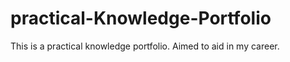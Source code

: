 # practical-Knowledge-Portfolio
This is a practical knowledge portfolio. Aimed to aid in my career.
